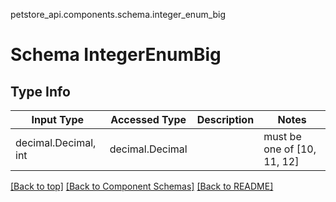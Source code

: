 petstore_api.components.schema.integer_enum_big
# Schema IntegerEnumBig

## Type Info
Input Type | Accessed Type | Description | Notes
------------ | ------------- | ------------- | -------------
decimal.Decimal, int | decimal.Decimal |  | must be one of [10, 11, 12]

[[Back to top]](#top) [[Back to Component Schemas]](../../../README.md#Component-Schemas) [[Back to README]](../../../README.md)
